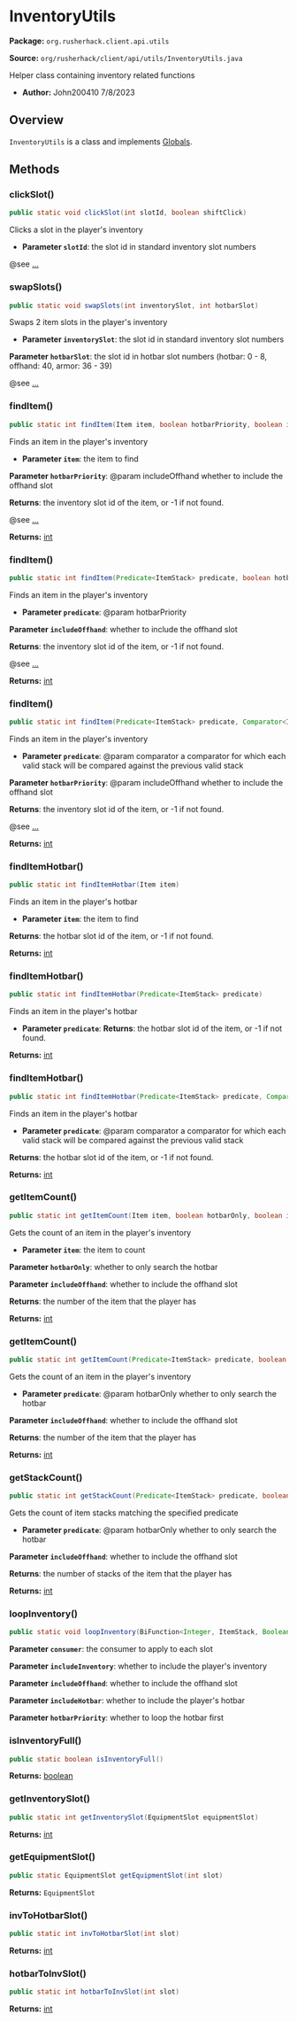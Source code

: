 # InventoryUtils

**Package:** `org.rusherhack.client.api.utils`

**Source:** `org/rusherhack/client/api/utils/InventoryUtils.java`

Helper class containing inventory related functions
* **Author:** John200410 7/8/2023



## Overview

`InventoryUtils` is a class and implements [Globals](/client/api/Globals.md).

## Methods

### clickSlot()

```java
public static void clickSlot(int slotId, boolean shiftClick)
```

Clicks a slot in the player's inventory
* **Parameter `slotId`**: the slot id in standard inventory slot numbers


@see [...](https://wiki.vg/images/1/13/Inventory-slots.png)

### swapSlots()

```java
public static void swapSlots(int inventorySlot, int hotbarSlot)
```

Swaps 2 item slots in the player's inventory
* **Parameter `inventorySlot`**: the slot id in standard inventory slot numbers


**Parameter `hotbarSlot`**: the slot id in hotbar slot numbers (hotbar: 0 - 8, offhand: 40, armor: 36 - 39)


@see [...](https://wiki.vg/images/1/13/Inventory-slots.png)

### findItem()

```java
public static int findItem(Item item, boolean hotbarPriority, boolean includeOffhand)
```

Finds an item in the player's inventory
* **Parameter `item`**: the item to find


**Parameter `hotbarPriority`**: @param includeOffhand whether to include the offhand slot


**Returns**: the inventory slot id of the item, or -1 if not found.


@see [...](https://wiki.vg/images/1/13/Inventory-slots.png)

**Returns:** [int](https://docs.oracle.com/en/java/javase/21/docs/api/java.base/java/lang/Integer.html)

### findItem()

```java
public static int findItem(Predicate<ItemStack> predicate, boolean hotbarPriority, boolean includeOffhand)
```

Finds an item in the player's inventory
* **Parameter `predicate`**: @param hotbarPriority


**Parameter `includeOffhand`**: whether to include the offhand slot


**Returns**: the inventory slot id of the item, or -1 if not found.


@see [...](https://wiki.vg/images/1/13/Inventory-slots.png)

**Returns:** [int](https://docs.oracle.com/en/java/javase/21/docs/api/java.base/java/lang/Integer.html)

### findItem()

```java
public static int findItem(Predicate<ItemStack> predicate, Comparator<ItemStack> comparator, boolean hotbarPriority, boolean includeOffhand)
```

Finds an item in the player's inventory
* **Parameter `predicate`**: @param comparator     a comparator for which each valid stack will be compared against the previous valid stack


**Parameter `hotbarPriority`**: @param includeOffhand whether to include the offhand slot


**Returns**: the inventory slot id of the item, or -1 if not found.


@see [...](https://wiki.vg/images/1/13/Inventory-slots.png)

**Returns:** [int](https://docs.oracle.com/en/java/javase/21/docs/api/java.base/java/lang/Integer.html)

### findItemHotbar()

```java
public static int findItemHotbar(Item item)
```

Finds an item in the player's hotbar
* **Parameter `item`**: the item to find


**Returns**: the hotbar slot id of the item, or -1 if not found.



**Returns:** [int](https://docs.oracle.com/en/java/javase/21/docs/api/java.base/java/lang/Integer.html)

### findItemHotbar()

```java
public static int findItemHotbar(Predicate<ItemStack> predicate)
```

Finds an item in the player's hotbar
* **Parameter `predicate`**: **Returns**: the hotbar slot id of the item, or -1 if not found.





**Returns:** [int](https://docs.oracle.com/en/java/javase/21/docs/api/java.base/java/lang/Integer.html)

### findItemHotbar()

```java
public static int findItemHotbar(Predicate<ItemStack> predicate, Comparator<ItemStack> comparator)
```

Finds an item in the player's hotbar
* **Parameter `predicate`**: @param comparator a comparator for which each valid stack will be compared against the previous valid stack


**Returns**: the hotbar slot id of the item, or -1 if not found.



**Returns:** [int](https://docs.oracle.com/en/java/javase/21/docs/api/java.base/java/lang/Integer.html)

### getItemCount()

```java
public static int getItemCount(Item item, boolean hotbarOnly, boolean includeOffhand)
```

Gets the count of an item in the player's inventory
* **Parameter `item`**: the item to count


**Parameter `hotbarOnly`**: whether to only search the hotbar


**Parameter `includeOffhand`**: whether to include the offhand slot


**Returns**: the number of the item that the player has



**Returns:** [int](https://docs.oracle.com/en/java/javase/21/docs/api/java.base/java/lang/Integer.html)

### getItemCount()

```java
public static int getItemCount(Predicate<ItemStack> predicate, boolean hotbarOnly, boolean includeOffhand)
```

Gets the count of an item in the player's inventory
* **Parameter `predicate`**: @param hotbarOnly     whether to only search the hotbar


**Parameter `includeOffhand`**: whether to include the offhand slot


**Returns**: the number of the item that the player has



**Returns:** [int](https://docs.oracle.com/en/java/javase/21/docs/api/java.base/java/lang/Integer.html)

### getStackCount()

```java
public static int getStackCount(Predicate<ItemStack> predicate, boolean hotbarOnly, boolean includeOffhand)
```

Gets the count of item stacks matching the specified predicate
* **Parameter `predicate`**: @param hotbarOnly     whether to only search the hotbar


**Parameter `includeOffhand`**: whether to include the offhand slot


**Returns**: the number of stacks of the item that the player has



**Returns:** [int](https://docs.oracle.com/en/java/javase/21/docs/api/java.base/java/lang/Integer.html)

### loopInventory()

```java
public static void loopInventory(BiFunction<Integer, ItemStack, Boolean> consumer, boolean includeInventory, boolean includeOffhand, boolean includeHotbar, boolean hotbarPriority)
```

**Parameter `consumer`**: the consumer to apply to each slot


**Parameter `includeInventory`**: whether to include the player's inventory


**Parameter `includeOffhand`**: whether to include the offhand slot


**Parameter `includeHotbar`**: whether to include the player's hotbar


**Parameter `hotbarPriority`**: whether to loop the hotbar first



### isInventoryFull()

```java
public static boolean isInventoryFull()
```

**Returns:** [boolean](https://docs.oracle.com/en/java/javase/21/docs/api/java.base/java/lang/Boolean.html)

### getInventorySlot()

```java
public static int getInventorySlot(EquipmentSlot equipmentSlot)
```

**Returns:** [int](https://docs.oracle.com/en/java/javase/21/docs/api/java.base/java/lang/Integer.html)

### getEquipmentSlot()

```java
public static EquipmentSlot getEquipmentSlot(int slot)
```

**Returns:** `EquipmentSlot`

### invToHotbarSlot()

```java
public static int invToHotbarSlot(int slot)
```

**Returns:** [int](https://docs.oracle.com/en/java/javase/21/docs/api/java.base/java/lang/Integer.html)

### hotbarToInvSlot()

```java
public static int hotbarToInvSlot(int slot)
```

**Returns:** [int](https://docs.oracle.com/en/java/javase/21/docs/api/java.base/java/lang/Integer.html)

